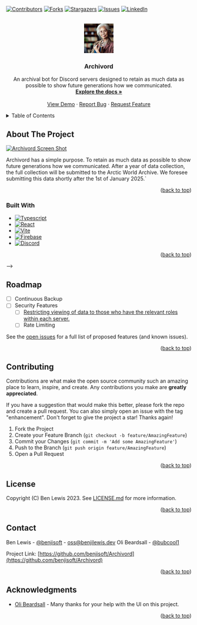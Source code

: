 <a name="readme-top"></a>
<!-- Thanks to othneildrew for the "Best-README-Template". -->

[![Contributors][contributors-shield]][contributors-url]
[![Forks][forks-shield]][forks-url]
[![Stargazers][stars-shield]][stars-url]
[![Issues][issues-shield]][issues-url]
[![LinkedIn][linkedin-shield]][linkedin-url]
<!-- [![MIT License][license-shield]][license-url] -->

<!-- PROJECT LOGO -->
<br />
<div align="center">
  <a href="https://github.com/benjisoft/Archivord">
    <img src="Archivord.Images/logo.png" alt="Logo" width="80" height="80">
  </a>

<h3 align="center">Archivord</h3>

  <p align="center">
    An archival bot for Discord servers designed to retain as much data as possible to show future generations how we communicated. 
    <br />
    <a href="https://archivord.readme.io/"><strong>Explore the docs »</strong></a>
    <br />
    <br />
    <a href="https://archivord.benjilewis.dev/">View Demo</a>
    ·
    <a href="https://github.com/benjisoft/Archivord/issues">Report Bug</a>
    ·
    <a href="https://github.com/benjisoft/Archivord/issues">Request Feature</a>
  </p>
</div>



<!-- TABLE OF CONTENTS -->
<details>
  <summary>Table of Contents</summary>
  <ol>
    <li>
      <a href="#about-the-project">About The Project</a>
      <ul>
        <li><a href="#built-with">Built With</a></li>
      </ul>
    </li>
    <!-- <li>
      <a href="#getting-started">Getting Started</a>
      <ul>
        <li><a href="#prerequisites">Prerequisites</a></li>
        <li><a href="#installation">Installation</a></li>
      </ul>
    </li> -->
    <!-- <li><a href="#usage">Usage</a></li> -->
    <li><a href="#roadmap">Roadmap</a></li>
    <li><a href="#contributing">Contributing</a></li>
    <li><a href="#license">License</a></li>
    <li><a href="#contact">Contact</a></li>
    <li><a href="#acknowledgments">Acknowledgments</a></li>
  </ol>
</details>



<!-- ABOUT THE PROJECT -->
## About The Project

[![Archivord Screen Shot][product-screenshot]](https://archivord.benjilewis.dev/)

Archivord has a simple purpose. To retain as much data as possible to show future generations how we communicated. After a year of data collection, the full collection will be submitted to the Arctic World Archive. We foresee submitting this data shortly after the 1st of January 2025.`

<p align="right">(<a href="#readme-top">back to top</a>)</p>



### Built With

* [![Typescript][Typescript]][TS-url]
* [![React][React.js]][React-url]
* [![Vite][Vite.js]][Vite-url]
* [![Firebase][Firebase]][Firebase-url]
* [![Discord][Discord]][Discord-url]

<p align="right">(<a href="#readme-top">back to top</a>)</p>



<!-- GETTING STARTED -->
<!-- ## Getting Started

This is an example of how you may give instructions on setting up your project locally.
To get a local copy up and running follow these simple example steps.

### Prerequisites

This is an example of how to list things you need to use the software and how to install them.
* npm
  ```sh
  npm install npm@latest -g
  ```

### Installation

1. Get a free API Key at [https://example.com](https://example.com)
2. Clone the repo
   ```sh
   git clone https://github.com/benjisoft/Archivord.git
   ```
3. Install NPM packages
   ```sh
   npm install
   ```
4. Enter your API in `config.js`
   ```js
   const API_KEY = 'ENTER YOUR API';
   ```

<p align="right">(<a href="#readme-top">back to top</a>)</p>



<!-- USAGE EXAMPLES -->
<!-- ## Usage

Use this space to show useful examples of how a project can be used. Additional screenshots, code examples and demos work well in this space. You may also link to more resources.

_For more examples, please refer to the [Documentation](https://example.com)_

<p align="right">(<a href="#readme-top">back to top</a>)</p> --> -->



<!-- ROADMAP -->
## Roadmap

- [ ] Continuous Backup
- [ ] Security Features
	- [ ] [Restricting viewing of data to those who have the relevant roles within each server.](https://github.com/benjisoft/Archivord/issues/10)
    - [ ] Rate Limiting

See the [open issues](https://github.com/benjisoft/Archivord/issues) for a full list of proposed features (and known issues).

<p align="right">(<a href="#readme-top">back to top</a>)</p>



<!-- CONTRIBUTING -->
## Contributing

Contributions are what make the open source community such an amazing place to learn, inspire, and create. Any contributions you make are **greatly appreciated**.

If you have a suggestion that would make this better, please fork the repo and create a pull request. You can also simply open an issue with the tag "enhancement".
Don't forget to give the project a star! Thanks again!

1. Fork the Project
2. Create your Feature Branch (`git checkout -b feature/AmazingFeature`)
3. Commit your Changes (`git commit -m 'Add some AmazingFeature'`)
4. Push to the Branch (`git push origin feature/AmazingFeature`)
5. Open a Pull Request

<p align="right">(<a href="#readme-top">back to top</a>)</p>



<!-- LICENSE -->
## License

Copyright (C) Ben Lewis 2023. See [LICENSE.md](https://github.com/benjisoft/Archivord/blob/main/LICENSE.md) for more information. 

<p align="right">(<a href="#readme-top">back to top</a>)</p>



<!-- CONTACT -->
## Contact

Ben Lewis - [@benjisoft](https://twitter.com/benjisoft) - oss@benjilewis.dev
Oli Beardsall - [@bubcool1](https://twitter.com/bubcool1)

Project Link: [https://github.com/benjisoft/Archivord](https://github.com/benjisoft/Archivord)

<p align="right">(<a href="#readme-top">back to top</a>)</p>



<!-- ACKNOWLEDGMENTS -->
## Acknowledgments

* [Oli Beardsall](https://github.com/bubcool1/) - Many thanks for your help with the UI on this project. 

<p align="right">(<a href="#readme-top">back to top</a>)</p>



<!-- MARKDOWN LINKS & IMAGES -->
<!-- https://www.markdownguide.org/basic-syntax/#reference-style-links -->
[contributors-shield]: https://img.shields.io/github/contributors/benjisoft/Archivord.svg?style=for-the-badge
[contributors-url]: https://github.com/benjisoft/Archivord/graphs/contributors
[forks-shield]: https://img.shields.io/github/forks/benjisoft/Archivord.svg?style=for-the-badge
[forks-url]: https://github.com/benjisoft/Archivord/network/members
[stars-shield]: https://img.shields.io/github/stars/benjisoft/Archivord.svg?style=for-the-badge
[stars-url]: https://github.com/benjisoft/Archivord/stargazers
[issues-shield]: https://img.shields.io/github/issues/benjisoft/Archivord.svg?style=for-the-badge
[issues-url]: https://github.com/benjisoft/Archivord/issues
[license-shield]: https://img.shields.io/github/license/benjisoft/Archivord.svg?style=for-the-badge
[license-url]: https://github.com/benjisoft/Archivord/blob/master/LICENSE.txt
[linkedin-shield]: https://img.shields.io/badge/-LinkedIn-black.svg?style=for-the-badge&logo=linkedin&colorB=555
[linkedin-url]: https://linkedin.com/in/benji-lewis
[product-screenshot]: Archivord.Images/screenshot.png
[Typescript]: https://img.shields.io/badge/TypeScript-007ACC?style=for-the-badge&logo=typescript&logoColor=white
[TS-url]: https://www.typescriptlang.org/
[React.js]: https://img.shields.io/badge/React-20232A?style=for-the-badge&logo=react&logoColor=61DAFB
[React-url]: https://reactjs.org/
[Vite.js]: https://img.shields.io/badge/Vite-646CFF?style=for-the-badge&logo=vite&logoColor=white
[Vite-url]: https://vitejs.dev/
[Firebase]: https://img.shields.io/badge/firebase-ffca28?style=for-the-badge&logo=firebase&logoColor=black
[Firebase-url]: https://firebase.google.com/
[Discord]: https://img.shields.io/badge/Discord-7289DA?style=for-the-badge&logo=discord&logoColor=white
[Discord-url]: https://discord.com/
